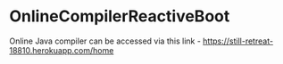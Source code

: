 # OnlineCompilerReactiveBoot

Online Java compiler can be accessed via this link - https://still-retreat-18810.herokuapp.com/home
